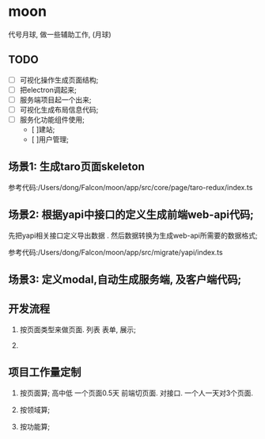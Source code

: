 # moon
代号月球, 做一些辅助工作,  (月球)


## TODO

- [ ] 可视化操作生成页面结构;
- [ ] 把electron调起来;
- [ ] 服务端项目起一个出来;
- [ ] 可视化生成布局信息代码;
- [ ] 服务化功能组件使用;
    - [ ]建站;
    - [ ]用户管理;

## 场景1: 生成taro页面skeleton

参考代码:/Users/dong/Falcon/moon/app/src/core/page/taro-redux/index.ts

## 场景2: 根据yapi中接口的定义生成前端web-api代码;

先把yapi相关接口定义导出数据 . 然后数据转换为生成web-api所需要的数据格式;

参考代码:/Users/dong/Falcon/moon/app/src/migrate/yapi/index.ts

## 场景3: 定义modal,自动生成服务端, 及客户端代码;


## 开发流程

1. 按页面类型来做页面. 列表 表单, 展示;

2.






## 项目工作量定制

1. 按页面算;
 高中低
 一个页面0.5天 前端切页面.
 对接口. 一个人一天对3个页面.

2. 按领域算;

3. 按功能算;